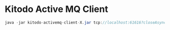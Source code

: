 # Kitodo Active MQ Client

```java
java -jar kitodo-activemq-client-X.jar tcp://localhost:61616?closeAsync=false "KitodoProduction.FinalizeStep.Queue" 15 dhsahfdask
```
